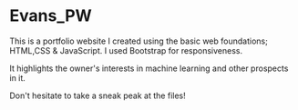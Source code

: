 # Evans_PW
This is a portfolio website I created using the basic web foundations; HTML,CSS & JavaScript. I used Bootstrap for responsiveness.

It highlights the owner's interests in machine learning and other prospects in it.

Don't hesitate to take a sneak peak at the files!
